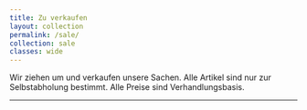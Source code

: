 ```yaml
---
title: Zu verkaufen
layout: collection
permalink: /sale/
collection: sale
classes: wide
---
```


Wir ziehen um und verkaufen unsere Sachen. Alle Artikel sind nur zur Selbstabholung bestimmt. Alle Preise sind Verhandlungsbasis.

<hr>
